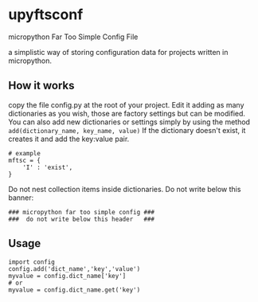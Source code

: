 # upyftsconf
micropython Far Too Simple Config File

a simplistic way of storing configuration data for projects written in micropython.

## How it works
copy the file config.py at the root of your project.
Edit it adding as many dictionaries as you wish, those are factory settings but can be modified.
You can also add new dictionaries or settings simply by using the method `add(dictionary_name, key_name, value)`
If the dictionary doesn't exist, it creates it and add the key:value pair.

```micropython
# example
mftsc = {
    'I' : 'exist',
}
```

Do not nest collection items inside dictionaries.
Do not write below this banner:

```micropython
### micropython far too simple config ###
###  do not write below this header   ###
```

## Usage

```micropython
import config
config.add('dict_name','key','value')
myvalue = config.dict_name['key']
# or
myvalue = config.dict_name.get('key')
```

